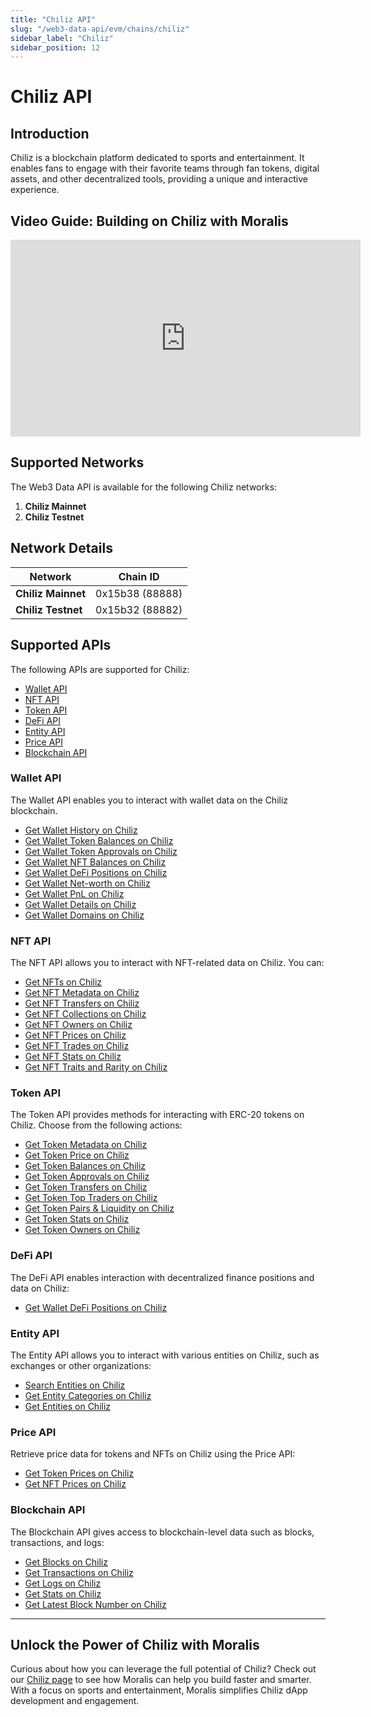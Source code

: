 ```yaml
---
title: "Chiliz API"
slug: "/web3-data-api/evm/chains/chiliz"
sidebar_label: "Chiliz"
sidebar_position: 12
---
```


# Chiliz API

## Introduction

Chiliz is a blockchain platform dedicated to sports and entertainment. It enables fans to engage with their favorite teams through fan tokens, digital assets, and other decentralized tools, providing a unique and interactive experience.

## Video Guide: Building on Chiliz with Moralis

<iframe width="560" height="315" src="https://www.youtube.com/embed/w5bDcR0_K40" title="Building on Chiliz with Moralis APIs: The Ultimate Guide for Developers" frameborder="0" allow="accelerometer; autoplay; clipboard-write; encrypted-media; gyroscope; picture-in-picture" allowfullscreen></iframe>

## Supported Networks

The Web3 Data API is available for the following Chiliz networks:

1. **Chiliz Mainnet**
2. **Chiliz Testnet**

## Network Details

| Network | Chain ID |
| ---- | ---- |
| **Chiliz Mainnet** | 0x15b38 (88888) |
| **Chiliz Testnet** | 0x15b32 (88882) |

## Supported APIs

The following APIs are supported for Chiliz:

<ul>
  <li><a href="/web3-data-api/evm/reference#wallet-api">Wallet API</a></li>
  <li><a href="/web3-data-api/evm/reference#nft-api">NFT API</a></li>
  <li><a href="/web3-data-api/evm/reference#token-api">Token API</a></li>
  <li><a href="/web3-data-api/evm/reference#defi-api">DeFi API</a></li>
  <li><a href="/web3-data-api/evm/reference#entity-api">Entity API</a></li>
  <li><a href="/web3-data-api/evm/reference#price-api">Price API</a></li>
  <li><a href="/web3-data-api/evm/reference#blockchain-api">Blockchain API</a></li>
</ul>

### Wallet API

The Wallet API enables you to interact with wallet data on the Chiliz blockchain.

<ul>
  <li><a href="/web3-data-api/evm/reference#get-wallet-history">Get Wallet History on Chiliz</a></li>
  <li><a href="/web3-data-api/evm/reference#get-wallet-token-balances">Get Wallet Token Balances on Chiliz</a></li>
  <li><a href="/web3-data-api/evm/reference#get-wallet-token-approvals">Get Wallet Token Approvals on Chiliz</a></li>
  <li><a href="/web3-data-api/evm/reference#get-wallet-nfts">Get Wallet NFT Balances on Chiliz</a></li>
  <li><a href="/web3-data-api/evm/reference#get-wallet-defi-positions">Get Wallet DeFi Positions on Chiliz</a></li>
  <li><a href="/web3-data-api/evm/reference#get-wallet-net-worth">Get Wallet Net-worth on Chiliz</a></li>
  <li><a href="/web3-data-api/evm/reference#get-wallet-pnl">Get Wallet PnL on Chiliz</a></li>
  <li><a href="/web3-data-api/evm/reference#get-wallet-details">Get Wallet Details on Chiliz</a></li>
  <li><a href="/web3-data-api/evm/reference#get-wallet-domains">Get Wallet Domains on Chiliz</a></li>
</ul>

### NFT API

The NFT API allows you to interact with NFT-related data on Chiliz. You can:

<ul>
  <li><a href="/web3-data-api/evm/reference#get-nfts">Get NFTs on Chiliz</a></li>
  <li><a href="/web3-data-api/evm/reference#get-nft-metadata">Get NFT Metadata on Chiliz</a></li>
  <li><a href="/web3-data-api/evm/reference#get-nft-transfers">Get NFT Transfers on Chiliz</a></li>
  <li><a href="/web3-data-api/evm/reference#get-nft-collections">Get NFT Collections on Chiliz</a></li>
  <li><a href="/web3-data-api/evm/reference#get-nft-owners">Get NFT Owners on Chiliz</a></li>
  <li><a href="/web3-data-api/evm/reference#get-nft-prices">Get NFT Prices on Chiliz</a></li>
  <li><a href="/web3-data-api/evm/reference#get-nft-trades">Get NFT Trades on Chiliz</a></li>
  <li><a href="/web3-data-api/evm/reference#get-nft-stats">Get NFT Stats on Chiliz</a></li>
  <li><a href="/web3-data-api/evm/reference#get-nft-traits-and-rarity">Get NFT Traits and Rarity on Chiliz</a></li>
</ul>

### Token API

The Token API provides methods for interacting with ERC-20 tokens on Chiliz. Choose from the following actions:

<ul>
  <li><a href="/web3-data-api/evm/reference#get-token-metadata">Get Token Metadata on Chiliz</a></li>
  <li><a href="/web3-data-api/evm/reference#get-token-price">Get Token Price on Chiliz</a></li>
  <li><a href="/web3-data-api/evm/reference#get-token-balances">Get Token Balances on Chiliz</a></li>
  <li><a href="/web3-data-api/evm/reference#get-token-approvals">Get Token Approvals on Chiliz</a></li>
  <li><a href="/web3-data-api/evm/reference#get-token-transfers">Get Token Transfers on Chiliz</a></li>
  <li><a href="/web3-data-api/evm/reference#get-token-top-traders">Get Token Top Traders on Chiliz</a></li>
  <li><a href="/web3-data-api/evm/reference#get-token-pairs--liquidity">Get Token Pairs & Liquidity on Chiliz</a></li>
  <li><a href="/web3-data-api/evm/reference#get-token-stats">Get Token Stats on Chiliz</a></li>
  <li><a href="/web3-data-api/evm/reference#get-token-owners">Get Token Owners on Chiliz</a></li>
</ul>

### DeFi API

The DeFi API enables interaction with decentralized finance positions and data on Chiliz:

<ul>
  <li><a href="/web3-data-api/evm/reference#get-wallet-defi-positions">Get Wallet DeFi Positions on Chiliz</a></li>
</ul>

### Entity API

The Entity API allows you to interact with various entities on Chiliz, such as exchanges or other organizations:

<ul>
  <li><a href="/web3-data-api/evm/reference#search-entities">Search Entities on Chiliz</a></li>
  <li><a href="/web3-data-api/evm/reference#get-entity-categories">Get Entity Categories on Chiliz</a></li>
  <li><a href="/web3-data-api/evm/reference#get-entities">Get Entities on Chiliz</a></li>
</ul>

### Price API

Retrieve price data for tokens and NFTs on Chiliz using the Price API:

<ul>
  <li><a href="/web3-data-api/evm/reference#get-token-prices">Get Token Prices on Chiliz</a></li>
  <li><a href="/web3-data-api/evm/reference#get-nft-prices">Get NFT Prices on Chiliz</a></li>
</ul>

### Blockchain API

The Blockchain API gives access to blockchain-level data such as blocks, transactions, and logs:

<ul>
  <li><a href="/web3-data-api/evm/reference#get-blocks">Get Blocks on Chiliz</a></li>
  <li><a href="/web3-data-api/evm/reference#get-transactions">Get Transactions on Chiliz</a></li>
  <li><a href="/web3-data-api/evm/reference#get-logs">Get Logs on Chiliz</a></li>
  <li><a href="/web3-data-api/evm/reference#get-stats">Get Stats on Chiliz</a></li>
  <li><a href="/web3-data-api/evm/reference#get-latest-block-number">Get Latest Block Number on Chiliz</a></li>
</ul>

---

## Unlock the Power of Chiliz with Moralis

Curious about how you can leverage the full potential of Chiliz? Check out our [Chiliz page](https://developers.moralis.com/chains/chiliz/) to see how Moralis can help you build faster and smarter. With a focus on sports and entertainment, Moralis simplifies Chiliz dApp development and engagement.
